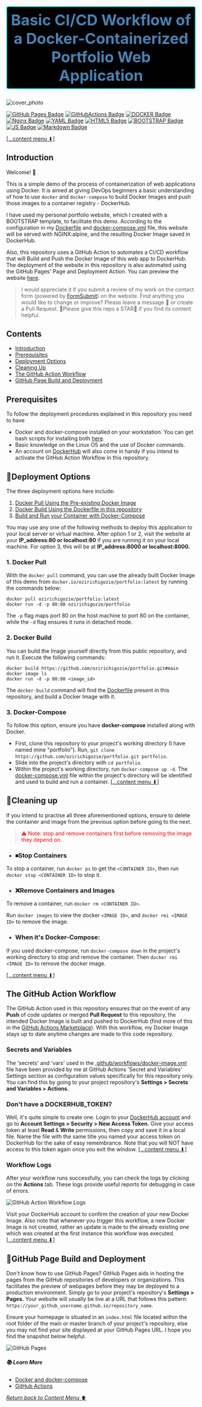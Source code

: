 <h1 align="center" style="color:steelblue; font-size:2.5rem; border:2px solid cyan; border-radius:5px; padding:10px; background-color:black">Basic CI/CD Workflow of a Docker-Containerized Portfolio Web Application</h1>

![cover_photo](img/architectural_diagram.png)

[![GitHub Pages Badge](https://img.shields.io/badge/GitHub%20Pages-222222?style=for-the-badge&logo=GitHub%20Pages&logoColor=white)](#github-page-build-and-deployment) [![GitHubActions Badge](https://img.shields.io/badge/GitHub_Actions-2088FF?style=for-the-badge&logo=github-actions&logoColor=white)](./.github/workflows/docker-image.yml) [![DOCKER Badge](https://img.shields.io/badge/Docker-2CA5E0?style=for-the-badge&logo=docker&logoColor=white)](#deployment-options) [![Nginx Badge](https://img.shields.io/badge/Nginx-009639?style=for-the-badge&logo=nginx&logoColor=white)](#) [![YAML Badge](https://img.shields.io/badge/YAML-CB171E?style=for-the-badge&logo=YAML&logoColor=white)](#) [![HTML5 Badge](https://img.shields.io/badge/HTML5-E34F26?style=for-the-badge&logo=html5&logoColor=white)](./index.html) [![BOOTSTRAP Badge](https://img.shields.io/badge/Bootstrap-563D7C?style=for-the-badge&logo=bootstrap&logoColor=white)](./css/styles.css) [![JS Badge](https://img.shields.io/badge/JavaScript-323330?style=for-the-badge&logo=javascript&logoColor=F7DF1E)](js/scripts.js) [![Markdown Badge](https://img.shields.io/badge/Markdown-000000?style=for-the-badge&logo=markdown&logoColor=white)](#)

[[...content menu ⬇]](#contents)
## Introduction
Welcome! 👋

This is a simple demo of the process of containerization of web applications using Docker. It is aimed at giving DevOps beginners a basic understanding of how to use `docker` and `docker-compose` to build Docker Images and push those images to a container registry - DockerHub.

I have used my personal portfolio website, which I created with a BOOTSTRAP template, to facilitate this demo. According to the configuration in my [Dockerfile](./Dockerfile) and [docker-compose.yml](./docker-compose.yml) file, this website will be served with NGINX:alpine, and the resulting Docker Image saved in DockerHub. 

Also, this repository uses a GitHub Action to automates a CI/CD workflow that will Build and Push the Docker Image of this web app to DockerHub. The deployment of the website in this repository is also automated using the GitHub Pages' Page and Deployment Action. You can preview the website [here](https://ozirichigozie.github.io/portfolio/).
>
> I would appreciate it if you submit a review of my work on the contact form (powered by [FormSubmit](https://www.formsubmit.co)) on the website.
> Find anything you would like to change or improve? Please leave a message 📧 or create a Pull Request.
> 🙏Please give this repo a STAR🌟 if you find its content helpful.
>

## Contents
- [Introduction](#introduction)
- [Prerequisites](#prerequisites)
- [Deployment Options](#deployment-options)
- [Cleaning Up](#cleaning-up)
- [The GitHub Action Workflow](#the-github-action-workflow)
- [GitHub Page Build and Deployment](#github-page-build-and-deployment)

## Prerequisites 
To follow the deployment procedures explained in this repository you need to have 
- Docker and docker-compose installed on your workstation. You can get bash scripts for installing both [here](https://github.com/ozirichigozie/tools/blob/main/install-docker-on-ubuntu.sh).
- Basic knowledge on the Linux OS and the use of Docker commands.
- An account on [DockerHub](https://hub.docker.com) will also come in handy if you intend to activate the GitHub Action Workflow in this repository.

## 🚀Deployment Options 
The three deployment options here include:
1. [Docker Pull Using the Pre-existing Docker Image](#1-docker-pull)
2. [Docker Build Using the Dockerfile in this repository](#2-docker-build)
3. [Build and Run your Container with Docker-Compose](#3-docker-compose)

You may use any one of the following methods to deploy this application to your local server or virtual machine. After option 1 or 2, visit the website at your **IP_address:80 or localhost:80** if you are running it on your local machine. For option 3, this will be at **IP_address:8000 or localhost:8000.**

### 1. Docker Pull 
With the `docker pull` command, you can use the already built Docker Image of this demo from `docker.io/ozirichigozie/portfolio:latest` by running the commands below: 
 
```
docker pull ozirichigozie/portfolio:latest
docker run -d -p 80:80 ozirichigozie/portfolio
```
The `-p` flag maps port 80 on the host machine to port 80 on the container, while the `-d` flag ensures it runs in detached mode.

### 2. Docker Build
You can build the Image yourself directly from this public repository, and run it. Execute the following commands:

```
docker build https://github.com/ozirichigozie/portfolio.git#main
docker image ls
docker run -d -p 80:80 <image_id>
```

The `docker-build` command will find the [Dockerfile](./Dockerfile) present in this repository, and build a Docker Image with it.

### 3. Docker-Compose
To follow this option, ensure you have **docker-compose** installed along with Docker.
- First, clone this repository to your project's working directory (I have named mine "portfolio"). Run, `git clone https://github.com/ozirichigozie/portfolio.git portfolio`.
- Slide into the project's directory with `cd portfolio`.
- Within the project's working directory, run `docker-compose up -d`. The [docker-compose.yml](./docker-compose.yml) file within the project's directory will be identified and used to build and run a container.
[[...content menu ⬇]](#contents)
## 🧹Cleaning up
If you intend to practise all three aforementioned options, ensure to delete the container and image from the previous option before going to the next. 
>
> <p style="color:red">⚠ Note: stop and remove containers first before removing the image they depend on.</p>
>
- ### ⏹Stop Containers 
To stop a container, run `docker ps` to get the `<CONTAINER ID>`, then run `docker stop <CONTAINER ID>` to stop it.
- ### ❌Remove Containers and Images
To remove a container, run `docker rm <CONTAINER ID>`. 

Run `docker images` to view the docker `<IMAGE ID>`, and `docker rmi <IMAGE ID>` to remove the image.
- ### When it's Docker-Compose:
If you used docker-compose, run `docker-compose down` in the project's working directory to stop and remove the container. Then `docker rmi <IMAGE ID>` to remove the docker image.
>
[[...content menu ⬇]](#contents)
## The GitHub Action Workflow
The GitHub Action used in this repository ensures that on the event of any __Push__ of code updates or merged __Pull Request__ to this repository, the intended Docker Image is built and pushed to DockerHub (find more of this in the [GitHub Actions Marketplace](https://github.com/marketplace)). With this workflow, my Docker Image stays up to date anytime changes are made to this code repository.

### Secrets and Variables
The 'secrets' and 'vars' used in the [.github/workflows/docker-image.yml](.github/workflows/docker-image.yml) file have been provided by me at GitHub Actions 'Secret and Variables' Settings section as configuration values specifically for this repository only. You can find this by going to your project repository's **Settings > Secrets and Variables > Actions.** 

### Don't have a DOCKERHUB_TOKEN❔
Well, it's quite simple to create one. Login to your [DockerHub account](https://hub.docker.com) and go to **Account Settings > Security > New Access Token.** Give your access token at least **Read** & **Write** permissions, then copy and save it in a local file. Name the file with the same title you named your access token on DockerHub for the sake of easy remembrance. Note that you will NOT have access to this token again once you exit the window.
[[...content menu ⬇]](#contents)
### Workflow Logs
After your workflow runs successfully, you can check the logs by clicking on the __Actions__ tab. These logs provide useful reports for debugging in case of errors.

![GitHub Action Workflow Logs](img/workflow-logs.png)

Visit your DockerHub account to confirm the creation of your new Docker Image. Also note that whenever you trigger this workflow, a new Docker Image is not created, rather an update is made to the already existing one which was created at the first instance this workflow was executed.
[[...content menu ⬇]](#contents)
## 🚀GitHub Page Build and Deployment
Don't know how to use GitHub Pages? GitHub Pages aids in hosting the pages from the GitHub repositories of developers or organizations. This facilitates the preview of webpages before they may be deployed to a production environment. Simply go to your project's repository's __Settings > Pages.__ Your website will usually be live at a URL that follows this pattern: `https://your_github_username.github.io/repository_name`. 

Ensure your homepage is situated in an `index.html` file located within the root folder of the main or master branch of your project's repository, else you may not find your site displayed at your GitHub Pages URL. I hope you find the snapshot below helpful.

![GitHub Pages](img/github-pages.png)

##### 📚 Learn More
- [Docker and docker-compose](https://docs.docker.com)
- [GitHub Actions](https://docs.github.com/en/actions/guides)

[*Return back to Content Menu* ⬆](#contents)
